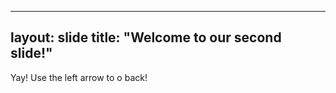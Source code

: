 ------
layout: slide
title: "Welcome to our second slide!"
------
Yay!
Use the left arrow to o back!
